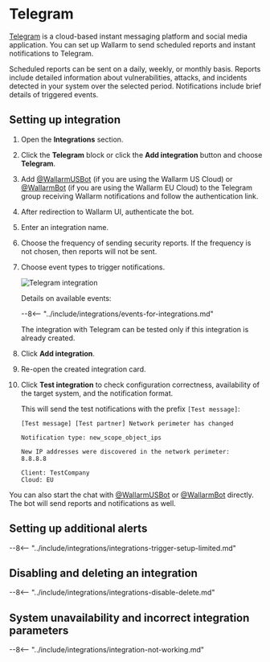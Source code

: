 # Telegram

[Telegram](https://telegram.org/) is a cloud-based instant messaging platform and social media application. You can set up Wallarm to send scheduled reports and instant notifications to Telegram.

Scheduled reports can be sent on a daily, weekly, or monthly basis. Reports include detailed information about vulnerabilities, attacks, and incidents detected in your system over the selected period. Notifications include brief details of triggered events.

## Setting up integration

1. Open the **Integrations** section.
1. Click the **Telegram** block or click the **Add integration** button and choose **Telegram**.
1. Add [@WallarmUSBot](https://t.me/WallarmUSBot) (if you are using the Wallarm US Cloud) or [@WallarmBot](https://t.me/WallarmBot) (if you are using the Wallarm EU Cloud) to the Telegram group receiving Wallarm notifications and follow the authentication link.
1. After redirection to Wallarm UI, authenticate the bot.
1. Enter an integration name.
1. Choose the frequency of sending security reports. If the frequency is not chosen, then reports will not be sent.
1. Choose event types to trigger notifications.

    ![Telegram integration](../../../images/user-guides/settings/integrations/add-telegram-integration.png)

    Details on available events:

    --8<-- "../include/integrations/events-for-integrations.md"

    The integration with Telegram can be tested only if this integration is already created.

1. Click **Add integration**.
1. Re-open the created integration card.
1. Click **Test integration** to check configuration correctness, availability of the target system, and the notification format.

    This will send the test notifications with the prefix `[Test message]`:

    ```
    [Test message] [Test partner] Network perimeter has changed

    Notification type: new_scope_object_ips

    New IP addresses were discovered in the network perimeter:
    8.8.8.8

    Client: TestCompany
    Cloud: EU
    ```

You can also start the chat with [@WallarmUSBot](https://t.me/WallarmUSBot) or [@WallarmBot](https://t.me/WallarmBot) directly. The bot will send reports and notifications as well.

## Setting up additional alerts

--8<-- "../include/integrations/integrations-trigger-setup-limited.md"

## Disabling and deleting an integration

--8<-- "../include/integrations/integrations-disable-delete.md"

## System unavailability and incorrect integration parameters

--8<-- "../include/integrations/integration-not-working.md"
